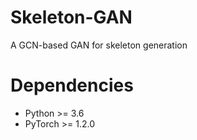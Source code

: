 # Skeleton-GAN
A GCN-based GAN for skeleton generation
# Dependencies
- Python >= 3.6
- PyTorch >= 1.2.0
